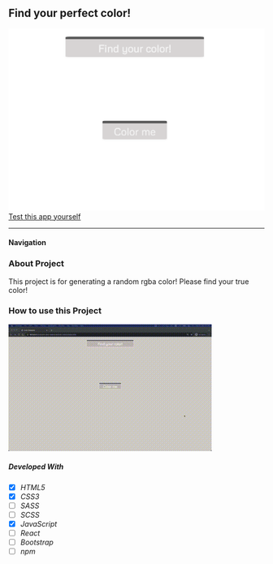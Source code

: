 ## Find your perfect color!

![img](./img/find-your-color.png)
[Test this app yourself](https://maykaltenev.github.io/generate-random-rgba/)

---

#### Navigation

### About Project

This project is for generating a random rgba color! Please find your true color!

### How to use this Project

![demo](.//img/find-color.gif)

##### Developed With

- [x] _HTML5_
- [x] _CSS3_
- [ ] _SASS_
- [ ] _SCSS_
- [x] _JavaScript_
- [ ] _React_
- [ ] _Bootstrap_
- [ ] _npm_
